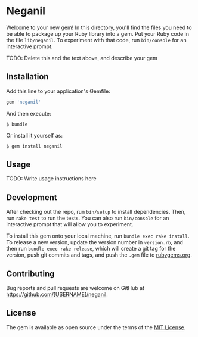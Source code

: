 # Neganil

Welcome to your new gem! In this directory, you'll find the files you need to be able to package up your Ruby library into a gem. Put your Ruby code in the file `lib/neganil`. To experiment with that code, run `bin/console` for an interactive prompt.

TODO: Delete this and the text above, and describe your gem

## Installation

Add this line to your application's Gemfile:

```ruby
gem 'neganil'
```

And then execute:

    $ bundle

Or install it yourself as:

    $ gem install neganil

## Usage

TODO: Write usage instructions here

## Development

After checking out the repo, run `bin/setup` to install dependencies. Then, run `rake test` to run the tests. You can also run `bin/console` for an interactive prompt that will allow you to experiment.

To install this gem onto your local machine, run `bundle exec rake install`. To release a new version, update the version number in `version.rb`, and then run `bundle exec rake release`, which will create a git tag for the version, push git commits and tags, and push the `.gem` file to [rubygems.org](https://rubygems.org).

## Contributing

Bug reports and pull requests are welcome on GitHub at https://github.com/[USERNAME]/neganil.


## License

The gem is available as open source under the terms of the [MIT License](http://opensource.org/licenses/MIT).


